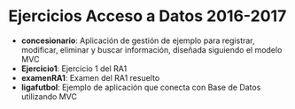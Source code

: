 Ejercicios Acceso a Datos 2016-2017
===================================

* **concesionario**: Aplicación de gestión de ejemplo para registrar, modificar, eliminar y buscar información, diseñada siguiendo el modelo MVC
* **Ejercicio1**: Ejercicio 1 del RA1
* **examenRA1**: Examen del RA1 resuelto
* **ligafutbol**: Ejemplo de aplicación que conecta con Base de Datos utilizando MVC
